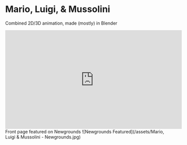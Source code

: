 # Mario, Luigi, & Mussolini 
Combined 2D/3D animation, made (mostly) in Blender
<br/> 
<iframe width="560" height="315" src="https://www.newgrounds.com/content/embed.php?id=SkwSj" frameborder="0" allowfullscreen></iframe>
<br/> 
Front page featured on Newgrounds
![Newgrounds Featured](/assets/Mario, Luigi & Mussolini - Newgrounds.jpg)
